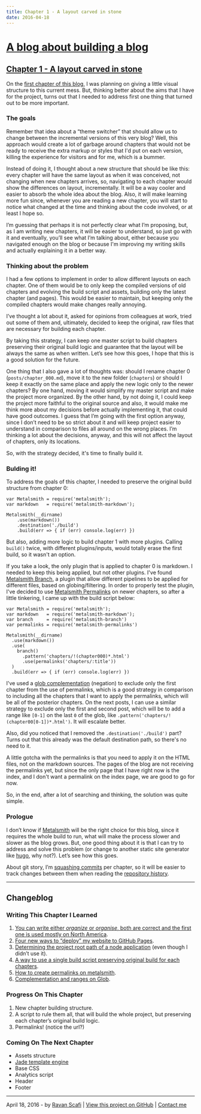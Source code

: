```yaml
---
title: Chapter 1 - A layout carved in stone
date: 2016-04-18
---
```


# [A blog about building a blog][home]

## [Chapter 1 - A layout carved in stone][chapter]

On the [first chapter of this blog](../chapter000.html), I was planning on giving a little visual structure to this current mess. But, thinking better about the aims that I have for the project, turns out that I needed to address first one thing that turned out to be more important.

### The goals

Remember that idea about a “theme switcher” that should allow us to change between the incremental versions of this very blog? Well, this approach would create a lot of garbage around chapters that would not be ready to receive the extra markup or styles that I'd put on each version, killing the experience for visitors and for me, which is a bummer.

Instead of doing it, I thought about a new structure that should be like this: every chapter will have the same layout as when it was conceived, not changing when new chapters arrives, so, navigating to each chapter would show the differences on layout, incrementally. It will be a way cooler and easier to absorb the whole idea about the blog. Also, it will make learning more fun since, whenever you are reading a new chapter, you will start to notice what changed at the time and thinking about the code involved, or at least I hope so.

I’m guessing that perhaps it is not perfectly clear what I’m proposing, but, as I am writing new chapters, it will be easier to understand, so just go with it and eventually, you’ll see what I’m talking about, either because you navigated enough on the blog or because I'm improving my writing skills and actually explaining it in a better way.

### Thinking about the problem

I had a few options to implement in order to allow different layouts on each chapter. One of them would be to only keep the compiled versions of old chapters and evolving the build script and assets, building only the latest chapter (and pages). This would be easier to maintain, but keeping only the compiled chapters would make changes really annoying.

I’ve thought a lot about it, asked for opinions from colleagues at work, tried out some of them and, ultimately, decided to keep the original, raw files that are necessary for building each chapter.

By taking this strategy, I can keep one master script to build chapters preserving their original build logic and guarantee that the layout will be always the same as when written. Let’s see how this goes, I hope that this is a good solution for the future.

One thing that I also gave a lot of thoughts was: should I rename chapter 0 (`posts/chapter_000.md`), move it to the new folder (`chapters`) or should I keep it exactly on the same place and apply the new logic only to the newer chapters?
By one hand, moving it would simplify my master script and make the project more organized. By the other hand, by not doing it, I could keep the project more faithful to the original source and also, it would make me think more about my decisions before actually implementing it, that could have good outcomes.
I guess that I’m going with the first option anyway, since I don’t need to be so strict about it and will keep project easier to understand in comparison to files all around on the wrong places. I’m thinking a lot about the decisions, anyway, and this will not affect the layout of chapters, only its locations.

So, with the strategy decided, it's time to finally build it.

### Bulding it!

To address the goals of this chapter, I needed to preserve the original build structure from chapter 0:

```
var Metalsmith = require('metalsmith');
var markdown   = require('metalsmith-markdown');

Metalsmith(__dirname)
    .use(markdown())
    .destination('./build')
    .build(err => { if (err) console.log(err) })
```

But also, adding more logic to build chapter 1 with more plugins. Calling `build()` twice, with different plugins/inputs, would totally erase the first build, so it wasn't an option.

If you take a look, the only plugin that is applied to chapter 0 is markdown. I needed to keep this being applied, but not other plugins. I've found [Metalsmith Branch][1], a plugin that allow different pipelines to be applied for different files, based on globing/filtering. In order to properly test the plugin, I've decided to use [Metalsmith Permalinks][2] on newer chapters, so after a little tinkering, I came up with the build script below:

```
var Metalsmith = require('metalsmith');
var markdown   = require('metalsmith-markdown');
var branch     = require('metalsmith-branch')
var permalinks = require('metalsmith-permalinks')

Metalsmith(__dirname)
  .use(markdown())
  .use(
    branch()
      .pattern('chapters/!(chapter000)*.html')
      .use(permalinks('chapters/:title'))
  )
  .build(err => { if (err) console.log(err) })
```

I've used a [glob complementation][3] (negation) to exclude only the first chapter from the use of permalinks, which is a good strategy in comparison to including all the chapters that I want to apply the permalinks, which will be all of the posterior chapters.
On the next posts, I can use a similar strategy to exclude only the first and second post, which will be to add a range like `[0-1]` on the last `0` of the glob, like `.pattern('chapters/!(chapter00[0-1])*.html')`. It will escalate better.

Also, did you noticed that I removed the `.destination('./build')` part? Turns out that this already was the default destination path, so there's no need to it.

A little gotcha with the permalinks is that you need to apply it on the HTML files, not on the markdown sources. The pages of the blog are not receiving the permalinks yet, but since the only page that I have right now is the index, and I don't want a permalink on the index page, we are good to go for now.

So, in the end, after a lot of searching and thinking, the solution was quite simple.

### Prologue
I don’t know if [Metalsmith](http://www.metalsmith.io/) will be the right choice for this blog, since it requires the whole build to run, what will make the process slower and slower as the blog grows. But, one good thing about it is that I can try to address and solve this problem (or change to another static site generator like [hugo](https://gohugo.io/), why not?). Let’s see how this goes.

About git story, I’m [squashing commits](https://github.com/blog/2141-squash-your-commits) per chapter, so it will be easier to track changes between them when reading the [repository history](https://github.com/rscafi/rscafi.github.io/commits/source).

---

## Change*b*log

### Writing This Chapter I Learned
1. [You can write either _organize_ or _organise_, both are correct and the first one is used mostly on North America](http://grammarist.com/spelling/organise-organize/).
1. [Four new ways to “deploy” my website to GitHub Pages](https://davidxmoody.com/host-any-static-site-with-github-pages/).
1. [Determining the project root path of a node application](http://stackoverflow.com/questions/10265798/determine-project-root-from-a-running-node-js-application) (even though I didn’t use it).
1. [A way to use a single build script preserving original build for each chapters][1].
1. [How to create permalinks on metalsmith][2].
1. [Complementation and ranges on Glob][3].

### Progress On This Chapter
1. New chapter building structure.
1. A script to rule them all, that will build the whole project, but preserving each chapter’s original build logic.
1. Permalinks! (notice the url?)

### Coming On The Next Chapter
- Assets structure
- [Jade template engine](http://jade-lang.com/)
- Base CSS
- Analytics script
- Header
- Footer

---

April 18, 2016 - by [Ravan Scafi](https://github.com/rscafi) | [View this project on GitHub](https://github.com/rscafi/rscafi.github.io) | [Contact me](mailto:hello@ravan.me)

[home]: ../..
[chapter]: .
[1]: https://github.com/ericgj/metalsmith-branch
[2]: https://github.com/segmentio/metalsmith-permalinks
[3]: http://man7.org/linux/man-pages/man7/glob.7.html
